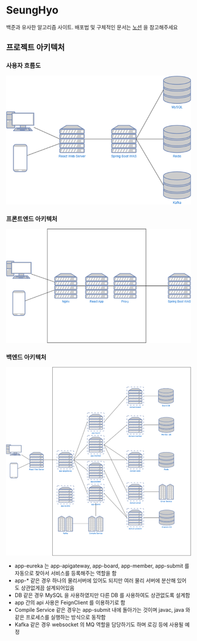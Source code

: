 # SeungHyo

백준과 유사한 알고리즘 사이트. 배포법 및 구체적인 문서는 [노션](https://www.notion.so/19e207e64cbd46e88404da1241ddb7c3?pvs=4) 을 참고해주세요

## 프로젝트 아키텍처

### 사용자 흐름도
![](./docimg/사용자흐름도.png)

### 프론트엔드 아키텍처
![](./docimg/프론트엔드아키텍처.png)

### 백엔드 아키텍처
![](./docimg/백엔드아키텍처.png)
- app-eureka 는 app-apigateway, app-board, app-member, app-submit 를 자동으로 찾아서 서비스를 등록해주는 역할을 함
- app-* 같은 경우 하나의 물리서버에 있어도 되지만 여러 물리 서버에 분산해 있어도 상관없게끔 설계되어있음
- DB 같은 경우 MySQL 을 사용하였지만 다른 DB 를 사용하여도 상관없도록 설계함
- app 간의 api 사용은 FeignClient 를 이용하기로 함
- Compile Service 같은 경우는 app-submit 내에 돌아가는 것이며 javac, java 와 같은 프로세스를 실행하는 방식으로 동작함
- Kafka 같은 경우 websocket 의 MQ 역할을 담당하기도 하며 로깅 등에 사용될 예정